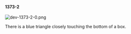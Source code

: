 #### 1373-2
![dev-1373-2-0.png](https://github.com/lil-lab/nlvr/raw/master/nlvr/dev/images/0/dev-1373-2-0.png "dev-1373-2-0.png")

There is a blue triangle closely touching the bottom of a box.